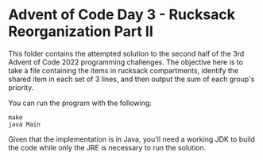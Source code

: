 # Advent of Code Day 3 - Rucksack Reorganization Part II

This folder contains the attempted solution to the second half of the 3rd
Advent of Code 2022 programming challenges. The objective here is to take
a file containing the items in rucksack compartments, identify the shared
item in each set of 3 lines, and then output the sum of each group's
priority.

You can run the program with the following:

	make
	java Main

Given that the implementation is in Java, you'll need a working JDK to
build the code while only the JRE is necessary to run the solution.
